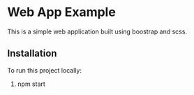 # Web App Example

This is a simple web application built using boostrap and scss.

## Installation

To run this project locally:
1. npm start
